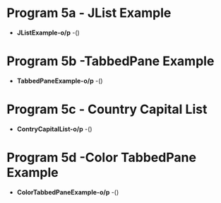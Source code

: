 # Program 5a - JList Example
- **JListExample-o/p** -()
# Program 5b -TabbedPane Example
- **TabbedPaneExample-o/p** -()
# Program 5c - Country Capital List
- **ContryCapitalList-o/p** -()
# Program 5d -Color TabbedPane Example
- **ColorTabbedPaneExample-o/p** -()
